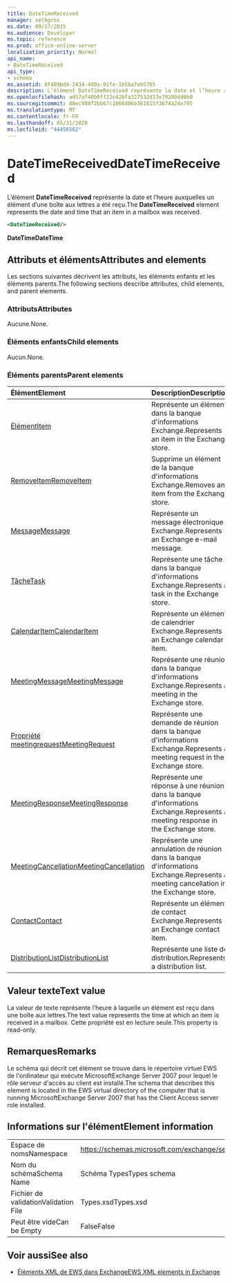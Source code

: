 ```yaml
---
title: DateTimeReceived
manager: sethgros
ms.date: 09/17/2015
ms.audience: Developer
ms.topic: reference
ms.prod: office-online-server
localization_priority: Normal
api_name:
- DateTimeReceived
api_type:
- schema
ms.assetid: 8f489bd4-2434-4d0a-91fe-1b5ba7eb5765
description: L’élément DateTimeReceived représente la date et l’heure auxquelles un élément d’une boîte aux lettres a été reçu.
ms.openlocfilehash: ad57af46b0ff22c42bfa327532d13e79280dd8b0
ms.sourcegitcommit: 88ec988f2bb67c1866d06b361615f3674a24e795
ms.translationtype: MT
ms.contentlocale: fr-FR
ms.lasthandoff: 05/31/2020
ms.locfileid: "44456562"
---
```

# <a name="datetimereceived"></a><span data-ttu-id="87122-103">DateTimeReceived</span><span class="sxs-lookup"><span data-stu-id="87122-103">DateTimeReceived</span></span>

<span data-ttu-id="87122-104">L’élément **DateTimeReceived** représente la date et l’heure auxquelles un élément d’une boîte aux lettres a été reçu.</span><span class="sxs-lookup"><span data-stu-id="87122-104">The **DateTimeReceived** element represents the date and time that an item in a mailbox was received.</span></span> 
  
```xml
<DateTimeReceived/>
```

<span data-ttu-id="87122-105">**DateTime**</span><span class="sxs-lookup"><span data-stu-id="87122-105">**DateTime**</span></span>

## <a name="attributes-and-elements"></a><span data-ttu-id="87122-106">Attributs et éléments</span><span class="sxs-lookup"><span data-stu-id="87122-106">Attributes and elements</span></span>

<span data-ttu-id="87122-107">Les sections suivantes décrivent les attributs, les éléments enfants et les éléments parents.</span><span class="sxs-lookup"><span data-stu-id="87122-107">The following sections describe attributes, child elements, and parent elements.</span></span>
  
### <a name="attributes"></a><span data-ttu-id="87122-108">Attributs</span><span class="sxs-lookup"><span data-stu-id="87122-108">Attributes</span></span>

<span data-ttu-id="87122-109">Aucune.</span><span class="sxs-lookup"><span data-stu-id="87122-109">None.</span></span>
  
### <a name="child-elements"></a><span data-ttu-id="87122-110">Éléments enfants</span><span class="sxs-lookup"><span data-stu-id="87122-110">Child elements</span></span>

<span data-ttu-id="87122-111">Aucun.</span><span class="sxs-lookup"><span data-stu-id="87122-111">None.</span></span>
  
### <a name="parent-elements"></a><span data-ttu-id="87122-112">Éléments parents</span><span class="sxs-lookup"><span data-stu-id="87122-112">Parent elements</span></span>

|<span data-ttu-id="87122-113">**Élément**</span><span class="sxs-lookup"><span data-stu-id="87122-113">**Element**</span></span>|<span data-ttu-id="87122-114">**Description**</span><span class="sxs-lookup"><span data-stu-id="87122-114">**Description**</span></span>|
|:-----|:-----|
|[<span data-ttu-id="87122-115">Élément</span><span class="sxs-lookup"><span data-stu-id="87122-115">Item</span></span>](item.md) <br/> |<span data-ttu-id="87122-116">Représente un élément dans la banque d'informations Exchange.</span><span class="sxs-lookup"><span data-stu-id="87122-116">Represents an item in the Exchange store.</span></span>  <br/> |
|[<span data-ttu-id="87122-117">RemoveItem</span><span class="sxs-lookup"><span data-stu-id="87122-117">RemoveItem</span></span>](removeitem.md) <br/> |<span data-ttu-id="87122-118">Supprime un élément de la banque d'informations Exchange.</span><span class="sxs-lookup"><span data-stu-id="87122-118">Removes an item from the Exchange store.</span></span>  <br/> |
|[<span data-ttu-id="87122-119">Message</span><span class="sxs-lookup"><span data-stu-id="87122-119">Message</span></span>](message-ex15websvcsotherref.md) <br/> |<span data-ttu-id="87122-120">Représente un message électronique Exchange.</span><span class="sxs-lookup"><span data-stu-id="87122-120">Represents an Exchange e-mail message.</span></span>  <br/> |
|[<span data-ttu-id="87122-121">Tâche</span><span class="sxs-lookup"><span data-stu-id="87122-121">Task</span></span>](task.md) <br/> |<span data-ttu-id="87122-122">Représente une tâche dans la banque d'informations Exchange.</span><span class="sxs-lookup"><span data-stu-id="87122-122">Represents a task in the Exchange store.</span></span>  <br/> |
|[<span data-ttu-id="87122-123">CalendarItem</span><span class="sxs-lookup"><span data-stu-id="87122-123">CalendarItem</span></span>](calendaritem.md) <br/> |<span data-ttu-id="87122-124">Représente un élément de calendrier Exchange.</span><span class="sxs-lookup"><span data-stu-id="87122-124">Represents an Exchange calendar item.</span></span>  <br/> |
|[<span data-ttu-id="87122-125">MeetingMessage</span><span class="sxs-lookup"><span data-stu-id="87122-125">MeetingMessage</span></span>](meetingmessage.md) <br/> |<span data-ttu-id="87122-126">Représente une réunion dans la banque d'informations Exchange.</span><span class="sxs-lookup"><span data-stu-id="87122-126">Represents a meeting in the Exchange store.</span></span>  <br/> |
|[<span data-ttu-id="87122-127">Propriété meetingrequest</span><span class="sxs-lookup"><span data-stu-id="87122-127">MeetingRequest</span></span>](meetingrequest.md) <br/> |<span data-ttu-id="87122-128">Représente une demande de réunion dans la banque d'informations Exchange.</span><span class="sxs-lookup"><span data-stu-id="87122-128">Represents a meeting request in the Exchange store.</span></span>  <br/> |
|[<span data-ttu-id="87122-129">MeetingResponse</span><span class="sxs-lookup"><span data-stu-id="87122-129">MeetingResponse</span></span>](meetingresponse.md) <br/> |<span data-ttu-id="87122-130">Représente une réponse à une réunion dans la banque d'informations Exchange.</span><span class="sxs-lookup"><span data-stu-id="87122-130">Represents a meeting response in the Exchange store.</span></span>  <br/> |
|[<span data-ttu-id="87122-131">MeetingCancellation</span><span class="sxs-lookup"><span data-stu-id="87122-131">MeetingCancellation</span></span>](meetingcancellation.md) <br/> |<span data-ttu-id="87122-132">Représente une annulation de réunion dans la banque d'informations Exchange.</span><span class="sxs-lookup"><span data-stu-id="87122-132">Represents a meeting cancellation in the Exchange store.</span></span>  <br/> |
|[<span data-ttu-id="87122-133">Contact</span><span class="sxs-lookup"><span data-stu-id="87122-133">Contact</span></span>](contact.md) <br/> |<span data-ttu-id="87122-134">Représente un élément de contact Exchange.</span><span class="sxs-lookup"><span data-stu-id="87122-134">Represents an Exchange contact item.</span></span>  <br/> |
|[<span data-ttu-id="87122-135">DistributionList</span><span class="sxs-lookup"><span data-stu-id="87122-135">DistributionList</span></span>](distributionlist.md) <br/> |<span data-ttu-id="87122-136">Représente une liste de distribution.</span><span class="sxs-lookup"><span data-stu-id="87122-136">Represents a distribution list.</span></span>  <br/> |
   
## <a name="text-value"></a><span data-ttu-id="87122-137">Valeur texte</span><span class="sxs-lookup"><span data-stu-id="87122-137">Text value</span></span>

<span data-ttu-id="87122-138">La valeur de texte représente l’heure à laquelle un élément est reçu dans une boîte aux lettres.</span><span class="sxs-lookup"><span data-stu-id="87122-138">The text value represents the time at which an item is received in a mailbox.</span></span> <span data-ttu-id="87122-139">Cette propriété est en lecture seule.</span><span class="sxs-lookup"><span data-stu-id="87122-139">This property is read-only.</span></span>
  
## <a name="remarks"></a><span data-ttu-id="87122-140">Remarques</span><span class="sxs-lookup"><span data-stu-id="87122-140">Remarks</span></span>

<span data-ttu-id="87122-141">Le schéma qui décrit cet élément se trouve dans le répertoire virtuel EWS de l'ordinateur qui exécute MicrosoftExchange Server 2007 pour lequel le rôle serveur d'accès au client est installé.</span><span class="sxs-lookup"><span data-stu-id="87122-141">The schema that describes this element is located in the EWS virtual directory of the computer that is running MicrosoftExchange Server 2007 that has the Client Access server role installed.</span></span>
  
## <a name="element-information"></a><span data-ttu-id="87122-142">Informations sur l'élément</span><span class="sxs-lookup"><span data-stu-id="87122-142">Element information</span></span>

|||
|:-----|:-----|
|<span data-ttu-id="87122-143">Espace de noms</span><span class="sxs-lookup"><span data-stu-id="87122-143">Namespace</span></span>  <br/> |https://schemas.microsoft.com/exchange/services/2006/types  <br/> |
|<span data-ttu-id="87122-144">Nom du schéma</span><span class="sxs-lookup"><span data-stu-id="87122-144">Schema Name</span></span>  <br/> |<span data-ttu-id="87122-145">Schéma Types</span><span class="sxs-lookup"><span data-stu-id="87122-145">Types schema</span></span>  <br/> |
|<span data-ttu-id="87122-146">Fichier de validation</span><span class="sxs-lookup"><span data-stu-id="87122-146">Validation File</span></span>  <br/> |<span data-ttu-id="87122-147">Types.xsd</span><span class="sxs-lookup"><span data-stu-id="87122-147">Types.xsd</span></span>  <br/> |
|<span data-ttu-id="87122-148">Peut être vide</span><span class="sxs-lookup"><span data-stu-id="87122-148">Can be Empty</span></span>  <br/> |<span data-ttu-id="87122-149">False</span><span class="sxs-lookup"><span data-stu-id="87122-149">False</span></span>  <br/> |
   
## <a name="see-also"></a><span data-ttu-id="87122-150">Voir aussi</span><span class="sxs-lookup"><span data-stu-id="87122-150">See also</span></span>

- [<span data-ttu-id="87122-151">Éléments XML de EWS dans Exchange</span><span class="sxs-lookup"><span data-stu-id="87122-151">EWS XML elements in Exchange</span></span>](ews-xml-elements-in-exchange.md)


